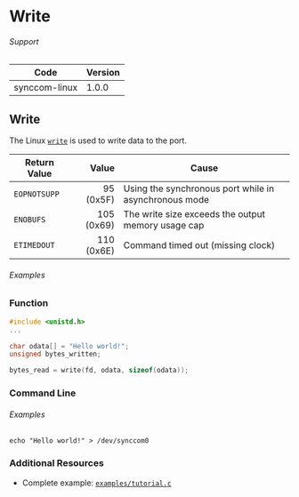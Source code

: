 # Write

###### Support
| Code | Version |
| ---- | ------- |
| synccom-linux | 1.0.0 |


## Write
The Linux [`write`](http://linux.die.net/man/3/write) is used to write data to the port.

| Return Value | Value | Cause |
| ------------ | -----:| ----- |
| `EOPNOTSUPP` | 95 (0x5F) | Using the synchronous port while in asynchronous mode |
| `ENOBUFS` | 105 (0x69) | The write size exceeds the output memory usage cap |
| `ETIMEDOUT` | 110 (0x6E) | Command timed out (missing clock) |

###### Examples
### Function
```c
#include <unistd.h>
...

char odata[] = "Hello world!";
unsigned bytes_written;

bytes_read = write(fd, odata, sizeof(odata));
```

### Command Line
###### Examples
```
echo "Hello world!" > /dev/synccom0
```


### Additional Resources
- Complete example: [`examples/tutorial.c`](../examples/tutorial.c)
